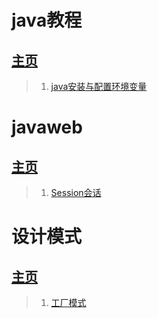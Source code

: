 # java教程
## [主页](https://xiayizhanxingfu.github.io/java-course/)
>1. [java安装与配置环境变量](https://xiayizhanxingfu.github.io/java-course/java安装与环境变量配置/)

# javaweb
## [主页](https://xiayizhanxingfu.github.io/javaweb/)
>1. [Session会话](https://xiayizhanxingfu.github.io/javaweb/Session/)

# 设计模式
## [主页](https://xiayizhanxingfu.github.io/Design-pattern/)
>1. [工厂模式](https://xiayizhanxingfu.github.io/Design-pattern/FactoryPattem/)
